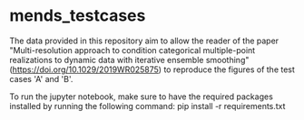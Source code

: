 # mends_testcases

The data provided in this repository aim to allow the reader of the paper "Multi-resolution approach to condition categorical multiple-point realizations to dynamic data with iterative ensemble smoothing" (https://doi.org/10.1029/2019WR025875) to reproduce the figures of the test cases 'A' and 'B'.

To run the jupyter notebook, make sure to have the required packages installed by running the following command: pip install -r requirements.txt
